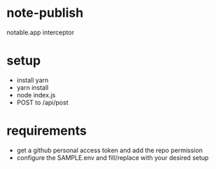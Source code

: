 # note-publish
notable.app interceptor


# setup
- install yarn
- yarn install
- node index.js
- POST to /api/post

# requirements
- get a github personal access token and add the repo permission
- configure the SAMPLE.env and fill/replace with your desired setup